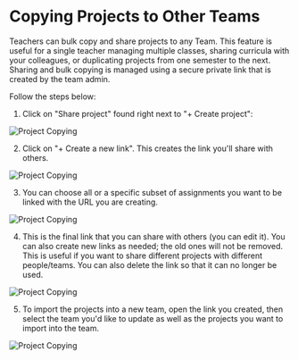 # Copying Projects to Other Teams

Teachers can bulk copy and share projects to any Team. This feature is useful for a single teacher managing multiple classes, sharing curricula with your colleagues, or duplicating projects from one semester to the next. Sharing and bulk copying is managed using a secure private link that is created by the team admin. 

Follow the steps below:

1. Click on "Share project" found right next to "+ Create project":

![Project Copying](/images/teamsForEducation/copyProjectOne.png)

2. Click on "+ Create a new link". This creates the link you'll share with others.

![Project Copying](/images/teamsForEducation/copyProjectTwo.png)

3. You can choose all or a specific subset of assignments you want to be linked with the URL you are creating.

![Project Copying](/images/teamsForEducation/copyProjectThree.png)

4. This is the final link that you can share with others (you can edit it). You can also create new links as needed; the old ones will not be removed. This is useful if you want to share different projects with different people/teams. You can also delete the link so that it can no longer be used.

![Project Copying](/images/teamsForEducation/copyProjectFour.png)

5. To import the projects into a new team, open the link you created, then select the team you'd like to update as well as the projects you want to import into the team. 

![Project Copying](/images/teamsForEducation/copyProjectFive.png)